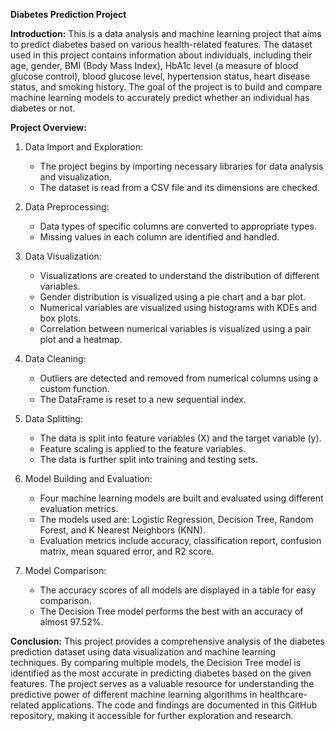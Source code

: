 **Diabetes Prediction Project**

**Introduction:**
This is a data analysis and machine learning project that aims to predict diabetes based on various health-related features. The dataset used in this project contains information about individuals, including their age, gender, BMI (Body Mass Index), HbA1c level (a measure of blood glucose control), blood glucose level, hypertension status, heart disease status, and smoking history. The goal of the project is to build and compare machine learning models to accurately predict whether an individual has diabetes or not.

**Project Overview:**
1. Data Import and Exploration:
   - The project begins by importing necessary libraries for data analysis and visualization.
   - The dataset is read from a CSV file and its dimensions are checked.

2. Data Preprocessing:
   - Data types of specific columns are converted to appropriate types.
   - Missing values in each column are identified and handled.

3. Data Visualization:
   - Visualizations are created to understand the distribution of different variables.
   - Gender distribution is visualized using a pie chart and a bar plot.
   - Numerical variables are visualized using histograms with KDEs and box plots.
   - Correlation between numerical variables is visualized using a pair plot and a heatmap.

4. Data Cleaning:
   - Outliers are detected and removed from numerical columns using a custom function.
   - The DataFrame is reset to a new sequential index.

5. Data Splitting:
   - The data is split into feature variables (X) and the target variable (y).
   - Feature scaling is applied to the feature variables.
   - The data is further split into training and testing sets.

6. Model Building and Evaluation:
   - Four machine learning models are built and evaluated using different evaluation metrics.
   - The models used are: Logistic Regression, Decision Tree, Random Forest, and K Nearest Neighbors (KNN).
   - Evaluation metrics include accuracy, classification report, confusion matrix, mean squared error, and R2 score.

7. Model Comparison:
   - The accuracy scores of all models are displayed in a table for easy comparison.
   - The Decision Tree model performs the best with an accuracy of almost 97.52%.

**Conclusion:**
This project provides a comprehensive analysis of the diabetes prediction dataset using data visualization and machine learning techniques. By comparing multiple models, the Decision Tree model is identified as the most accurate in predicting diabetes based on the given features. The project serves as a valuable resource for understanding the predictive power of different machine learning algorithms in healthcare-related applications. The code and findings are documented in this GitHub repository, making it accessible for further exploration and research.
